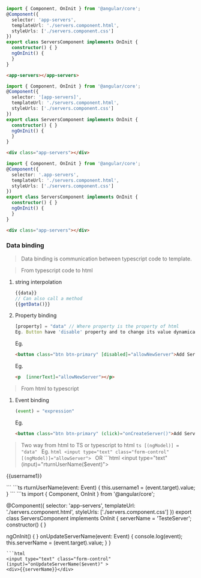 ```ts
import { Component, OnInit } from '@angular/core';
@Component({
  selector: 'app-servers',
  templateUrl: './servers.component.html',
  styleUrls: ['./servers.component.css']
})
export class ServersComponent implements OnInit {
  constructor() { }
  ngOnInit() {
  }
}
```

```html
<app-servers></app-servers>
```

```ts
import { Component, OnInit } from '@angular/core';
@Component({
  selector: '[app-servers]',
  templateUrl: './servers.component.html',
  styleUrls: ['./servers.component.css']
})
export class ServersComponent implements OnInit {
  constructor() { }
  ngOnInit() {
  }
}
```
```html
<div class="app-servers"></div>
```

```ts
import { Component, OnInit } from '@angular/core';
@Component({
  selector: '.app-servers',
  templateUrl: './servers.component.html',
  styleUrls: ['./servers.component.css']
})
export class ServersComponent implements OnInit {
  constructor() { }
  ngOnInit() {
  }
}
```
```html
<div class="app-servers"></div>
```
### Data binding
> Data binding is communication between typescript code to template.

> From typescript code to html
1. string interpolation
    ```ts
    {{data}}
    // Can also call a method
    {{getData()}}
    ```
2. Property binding
    ```ts
    [property] = "data" // Where property is the property of html
    Eg. Button have 'disable' property and to change its value dynamically use property binding

    ```
    Eg.
    ```html
    <button class="btn btn-primary" [disabled]="allowNewServer">Add Server</button>
    ```
    Eg.
    ```html
    <p  [innerText]="allowNewServer"></p>
    ```
> From html to typescript
1. Event binding
    ```ts
    (event) = "expression"
    ```
      Eg.
    ```html
    <button class="btn btn-primary" (click)="onCreateServer()">Add Server</button> <!-- When clicked onCreateServer() will run-->
    ```
> Two way from html to TS or typescript to html
    ```ts
    [(ngModel)] = "data"
    ```
    Eg.
    ```html
  <input type="text" class="form-control" [(ngModel)]="allowServer">
    ```
    OR
    ```html
    <input type="text" (input)="rturnUserName($event)">
<p>{{username1}}</p>
   ```
   ```ts
 rturnUserName(event: Event) {
    this.username1 = (<HTMLInputElement>event.target).value;
  }
   ```
```ts
import { Component, OnInit } from '@angular/core';

@Component({
  selector: 'app-servers',
  templateUrl: './servers.component.html',
  styleUrls: ['./servers.component.css']
})
export class ServersComponent implements OnInit {
  serverName = 'TesteServer';
  constructor() { }

  ngOnInit() {
  }
  onUpdateServerName(event: Event) {
    console.log(event);
    this.serverName = (<HTMLInputElement>event.target).value;
  }
}
```
```html
<input type="text" class="form-control"  (input)="onUpdateServerName($event)" >
<div>{{serverName}}</div>
```